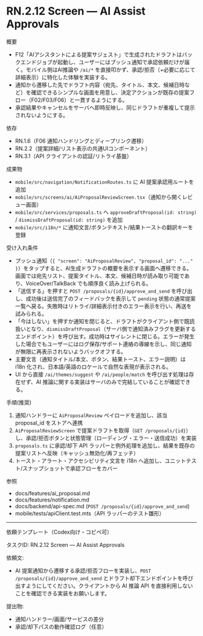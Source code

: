 # RN.2.12 Screen — AI Assist Approvals

概要
- F12「AIアシスタントによる提案サジェスト」で生成されたドラフトはバックエンドジョブが起動し、ユーザーにはプッシュ通知で承認依頼だけが届く。モバイル側はAI推論や `/ai/*` を直接叩かず、承認/拒否（+必要に応じて詳細表示）に特化した体験を実装する。
- 通知から遷移した先でドラフト内容（宛先、タイトル、本文、候補日時など）を確認できるシンプルな画面を用意し、決定アクションが既存の提案フロー（F02/F03/F06）と一貫するようにする。
- 承認結果やキャンセルをサーバへ即時反映し、同じドラフトが重複して提示されないようにする。

依存
- RN.1.6（F06 通知ハンドリングとディープリンク遷移）
- RN.2.2（提案詳細/リスト表示の共通UIコンポーネント）
- RN.3.1（API クライアントの認証/リトライ基盤）

成果物
- `mobile/src/navigation/NotificationRoutes.ts` に AI 提案承認用ルートを追加
- `mobile/src/screens/ai/AiProposalReviewScreen.tsx`（通知から開くレビュー画面）
- `mobile/src/services/proposals.ts` へ `approveDraftProposal(id: string)` / `dismissDraftProposal(id: string)` を追加
- `mobile/src/i18n/*` に通知文言/ボタンテキスト/結果トーストの翻訳キーを登録

受け入れ条件
- プッシュ通知（`{ "screen": "AiProposalReview", "proposal_id": "..." }`）をタップすると、AI生成ドラフトの概要を表示する画面へ遷移できる。画面では宛先リスト、提案タイトル、本文、候補日時が読み取り可能であり、VoiceOver/TalkBack でも順序良く読み上げられる。
- 「送信する」を押すと `POST /proposals/{id}/approve_and_send` を呼び出し、成功後は送信完了のフィードバックを表示して `pending` 状態の通常提案一覧へ戻る。失敗時はリトライ/詳細表示付きのエラー表示を行い、再送を試みられる。
- 「今はしない」を押すか通知を閉じると、ドラフトがクライアント側で既読扱いとなり、`dismissDraftProposal`（サーバ側で通知済みフラグを更新するエンドポイント）を呼び出す。成功時はサイレントに閉じる。エラーが発生した場合でもユーザーにはログ保存/サポート連絡の導線を示し、同じ通知が無限に再表示されないようバックオフする。
- 主要文言（通知タイトル/本文、ボタン、結果トースト、エラー説明）は i18n 化され、日本語/英語のロケールで自然な表現が表示される。
- UI から直接 `/ai/themes/suggest` や `/ai/people/match` を呼び出す処理は存在せず、AI 推論に関する実装はサーバのみで完結していることが確認できる。

手順(推奨)
1. 通知ハンドラーに `AiProposalReview` ペイロードを追加し、該当 proposal_id をストアへ連携
2. `AiProposalReviewScreen` で提案ドラフトを取得（`GET /proposals/{id}`）し、承認/拒否ボタンと状態管理（ローディング・エラー・送信成功）を実装
3. `proposals.ts` に承認/却下 API ラッパーと例外処理を追加し、結果を既存の提案リストへ反映（キャッシュ無効化/再フェッチ）
4. トースト・アラート・アクセシビリティ文言を i18n へ追加し、ユニットテスト/スナップショットで承認フローをカバー

参照
- docs/features/ai_proposal.md
- docs/features/notification.md
- docs/backend/api-spec.md (`POST /proposals/{id}/approve_and_send`)
- mobile/tests/apiClient.test.mts（API ラッパーのテスト雛形）

---
依頼テンプレート（Codex向け・コピペ可）

タスクID: RN.2.12 Screen — AI Assist Approvals

依頼文:
- AI 提案通知から遷移する承認/拒否フローを実装し、`POST /proposals/{id}/approve_and_send` とドラフト却下エンドポイントを呼び出すようにしてください。クライアントから AI 推論 API を直接利用しないことを確認できる実装をお願いします。

提出物:
- 通知ハンドラー/画面/サービスの差分
- 承認/却下パスの動作確認ログ（任意）

